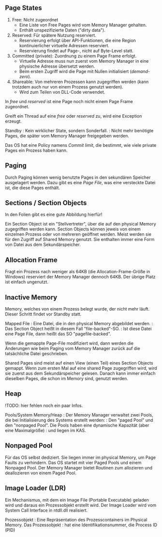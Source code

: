 ## Page States

1. Free: Nicht zugeordnet
    - Eine Liste von Free Pages wird vom Memory Manager gehalten.
    - Enthält unspezifizierte Daten ("dirty data").
2. Reserved: Für spätere Nutzung reserviert.
    - Reservierung erfolgt über API-Funktionen, die eine Region kontinuierlicher virtuelle Adressen reserviert.
    - Reservierung findet auf Page-, nicht auf Byte-Level statt.
3. Committed (private): Zuordnung zu einem Page Frame erfolgt.
    - Virtuelle Adresse muss nun zuerst vom Memory Manager in eine physische Adresse übersetzt werden.
    - Beim ersten Zugriff wird die Page mit Nullen initialisiert (*demand-zero*).
4. Shareable: Von mehreren Prozessen kann zugegriffen werden (kann trotzdem auch nur von einem Prozess genutzt werden).
    - Wird zum Teilen von DLL-Code verwendet.

In *free* und *reserved* ist eine Page noch nicht einem Page Frame zugeordnet.

Greift ein Thread auf eine *free* oder *reserved* zu, wird eine Exception erzeugt.

Standby
: Kein wirklicher State, sondern Sonderfall.
: Nicht mehr benötigte Pages, die später vom Memory Manager freigegeben werden.

Das OS hat eine Policy namens *Commit limit*, die bestimmt, wie viele private Pages ein Prozess haben kann.

## Paging

Durch Paging können wenig benutzte Pages in den sekundären Speicher ausgelagert werden.
Dazu gibt es eine *Page File*, was eine versteckte Datei ist, die diese Pages enthält.

## Sections / Section Objects

In den Folien gibt es eine gute Abbildung hierfür!

Ein Section Object ist ein "Stellvertreter", über die auf den physical Memory zugegriffen werden kann.
Section Objects können jeweis von einem einzelnen Prozess oder von mehreren geöffnet werden.
Meist werden sie für den Zugriff auf Shared Memory genutzt.
Sie enthalten immer eine Form von Datei aus dem Sekundärspeicher.

## Allocation Frame

Fragt ein Prozess nach weniger als 64KB (die Allocation-Frame-Größe in Windows) reserviert der Memory Manager
dennoch 64KB. Der übrige Platz ist einfach ungenutzt.

## Inactive Memory

Memory, welches von einem Prozess belegt wurde, der nicht mehr läuft. Dieser Schritt findet
vor Standby statt.

Mapped File
: Eine Datei, die in den physical Memory abgebildet werden.
: Das Section Object heißt in diesem Fall "file-backed"-SO.
: Ist diese Datei eine Page File, dann heißt das SO "pagefile-backed".

Wenn die gemappte Page-File modifiziert wird, dann werden die Änderungen wie beim Paging
vom Memory Manager zurück auf die tatsächliche Datei geschrieben.

Shared Pages sind meist auf einen View (einen Teil) eines Section Objects gemappt.
Wenn zum ersten Mal auf eine shared Page zugegriffen wird, wird sie zuerst aus dem Sekundärspeicher gelesen.
Danach kann immer einfach dieselben Pages, die schon im Memory sind, genutzt werden.

## Heap

!TODO: hier fehlen noch ein paar Infos.

Pools/System Memory/Heap
: Der Memory Manager verwaltet zwei Pools, die bei Initialisierung des Systems erstellt werden:
: Den "paged Pool" und den "nonpaged Pool". Die Pools haben eine dynamische Kapazität (aber eine Maximalgröße)
: und liegen im KAS.

## Nonpaged Pool

Für das OS selbst dediziert. Sie liegen immer im physical Memory, um Page Faults zu verhindern.
Das OS startet mit vier Paged Pools und einem Nonpaged Pool.
Der Memory Manager bietet Routinen zum allozieren und deallozieren von einem Paged Pool.

## Image Loader (LDR)

Ein Mechanismus, mit dem ein Image File (Portable Executable) geladen wird und
daraus ein Prozessobjekt erstellt wird. Der Image Loader wird vom System Call Interface in ntdll.dll realisiert.

Prozessobjekt
: Eine Repräsentation des Prozesscontainers im Physical Memory. Das Prozessobjekt
: hat eine Identifikationsnummer, die Process ID (PID)
